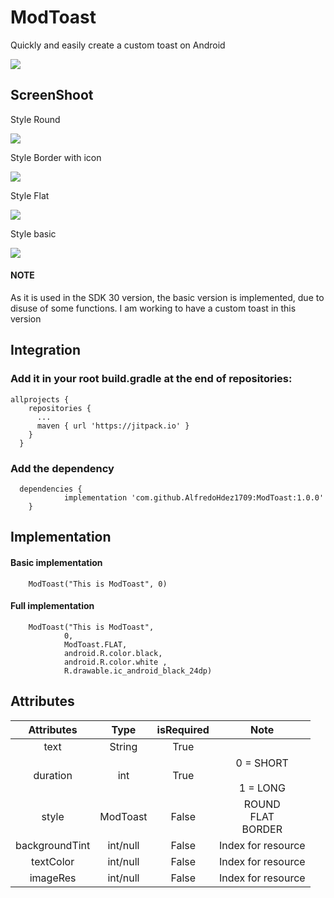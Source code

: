 # ModToast

Quickly and easily create a custom toast on Android

[![](https://jitpack.io/v/AlfredoHdez1709/ModToast.svg)](https://jitpack.io/#AlfredoHdez1709/ModToast)

## ScreenShoot

Style Round

![](https://s3.gifyu.com/images/modtoast_01.gif)

Style Border with icon

![](https://s3.gifyu.com/images/modtoast_02.gif)

Style Flat

![](https://s3.gifyu.com/images/modtoast_03.gif)

Style basic

![](https://s3.gifyu.com/images/modtoast_04.gif)

#### NOTE

As it is used in the SDK 30 version, the basic version is implemented, due to disuse of some functions. I am working to have a custom toast in this version

## Integration

### Add it in your root build.gradle at the end of repositories:

    allprojects {
        repositories {
          ...
          maven { url 'https://jitpack.io' }
        }
      }
### Add the dependency

      dependencies {
                implementation 'com.github.AlfredoHdez1709:ModToast:1.0.0'
        }

## Implementation   
   #### Basic implementation
   
        ModToast("This is ModToast", 0)

   #### Full implementation
        
        ModToast("This is ModToast", 
                0, 
                ModToast.FLAT, 
                android.R.color.black, 
                android.R.color.white ,
                R.drawable.ic_android_black_24dp)
                
## Attributes

|   Attributes   	|   Type   	| isRequired 	|            Note           	|
|:--------------:	|:--------:	|:----------:	|:-------------------------:	|
|      text      	|  String  	|    True    	|                           	|
|    duration    	|    int   	|    True    	| 0 = SHORT<br><br>1 = LONG 	|
|      style     	| ModToast 	|    False   	|  ROUND<br>FLAT<br>BORDER  	|
| backgroundTint 	| int/null 	|    False   	|     Index for resource    	|
|    textColor   	| int/null 	|    False   	|     Index for resource    	|
|    imageRes    	| int/null 	|    False   	|     Index for resource    	|


